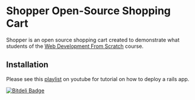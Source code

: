 # Shopper Open-Source Shopping Cart

Shopper is an open source shopping cart created to demonstrate what students of the [Web Development From Scratch](https://www.codemy.net/courses/web-development-from-scratch) course.

## Installation

Please see this [playlist](http://www.youtube.com/playlist?list=PLjQo0sojbbxUav7I746f0lT4apGX8-iON) on youtube for tutorial on how to deploy a rails app.

[![Bitdeli Badge](https://d2weczhvl823v0.cloudfront.net/codemy/shopper/trend.png)](https://bitdeli.com/free "Bitdeli Badge")

